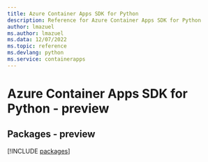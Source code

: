 ```yaml
---
title: Azure Container Apps SDK for Python
description: Reference for Azure Container Apps SDK for Python
author: lmazuel
ms.author: lmazuel
ms.data: 12/07/2022
ms.topic: reference
ms.devlang: python
ms.service: containerapps
---
```

# Azure Container Apps SDK for Python - preview
## Packages - preview
[!INCLUDE [packages](container-apps-index.md)]